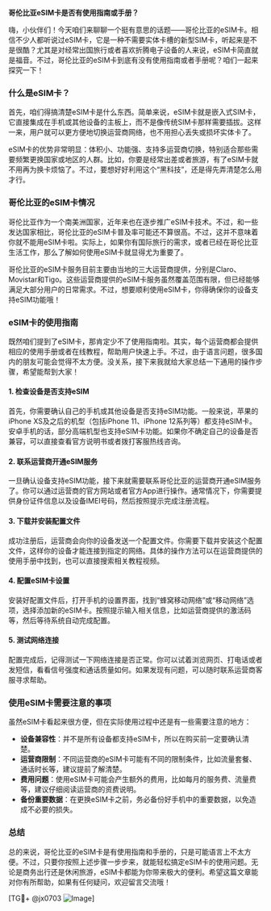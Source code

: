 **哥伦比亚eSIM卡是否有使用指南或手册？**

嗨，小伙伴们！今天咱们来聊聊一个挺有意思的话题——哥伦比亚的eSIM卡。相信不少人都听说过eSIM卡，它是一种不需要实体卡槽的新型SIM卡，听起来是不是很酷？尤其是对经常出国旅行或者喜欢折腾电子设备的人来说，eSIM卡简直就是福音。不过，哥伦比亚的eSIM卡到底有没有使用指南或者手册呢？咱们一起来探究一下！

### 什么是eSIM卡？

首先，咱们得搞清楚eSIM卡是什么东西。简单来说，eSIM卡就是嵌入式SIM卡，它直接集成在手机或其他设备的主板上，而不是像传统SIM卡那样需要插拔。这样一来，用户就可以更方便地切换运营商网络，也不用担心丢失或损坏实体卡了。

eSIM卡的优势非常明显：体积小、功能强、支持多运营商切换，特别适合那些需要频繁更换国家或地区的人群。比如，你要是经常出差或者旅游，有了eSIM卡就不用再为换卡烦恼了。不过，要想好好利用这个“黑科技”，还是得先弄清楚怎么用才行。

### 哥伦比亚的eSIM卡情况

哥伦比亚作为一个南美洲国家，近年来也在逐步推广eSIM卡技术。不过，和一些发达国家相比，哥伦比亚的eSIM卡普及率可能还不算很高。不过，这并不意味着你就不能用eSIM卡啦。实际上，如果你有国际旅行的需求，或者已经在哥伦比亚生活工作，那么了解如何使用eSIM卡就显得尤为重要了。

哥伦比亚的eSIM卡服务目前主要由当地的三大运营商提供，分别是Claro、Movistar和Tigo。这些运营商提供的eSIM卡服务虽然覆盖范围有限，但已经能够满足大部分用户的日常需求。不过，想要顺利使用eSIM卡，你得确保你的设备支持eSIM功能哦！

### eSIM卡的使用指南

既然咱们提到了eSIM卡，那肯定少不了使用指南啦。其实，每个运营商都会提供相应的使用手册或者在线教程，帮助用户快速上手。不过，由于语言问题，很多国内的朋友可能会觉得不太方便。没关系，接下来我就给大家总结一下通用的操作步骤，希望能帮到大家！

#### 1. 检查设备是否支持eSIM
首先，你需要确认自己的手机或其他设备是否支持eSIM功能。一般来说，苹果的iPhone XS及之后的机型（包括iPhone 11、iPhone 12系列等）都支持eSIM卡。安卓手机的话，部分高端机型也支持eSIM卡功能。如果你不确定自己的设备是否兼容，可以直接查看官方说明书或者拨打客服热线咨询。

#### 2. 联系运营商开通eSIM服务
一旦确认设备支持eSIM功能，接下来就需要联系哥伦比亚的运营商开通eSIM服务了。你可以通过运营商的官方网站或者官方App进行操作。通常情况下，你需要提供身份证件信息以及设备IMEI号码，然后按照提示完成注册流程。

#### 3. 下载并安装配置文件
成功注册后，运营商会向你的设备发送一个配置文件。你需要下载并安装这个配置文件，这样你的设备才能连接到指定的网络。具体的操作方法可以在运营商提供的使用手册中找到，也可以直接搜索相关教程视频。

#### 4. 配置eSIM卡设置
安装好配置文件后，打开手机的设置界面，找到“蜂窝移动网络”或“移动网络”选项，选择添加新的eSIM卡。按照提示输入相关信息，比如运营商提供的激活码等，然后等待系统自动完成配置。

#### 5. 测试网络连接
配置完成后，记得测试一下网络连接是否正常。你可以试着浏览网页、打电话或者发短信，看看信号强度和通话质量如何。如果发现有问题，可以随时联系运营商客服寻求帮助。

### 使用eSIM卡需要注意的事项

虽然eSIM卡看起来很方便，但在实际使用过程中还是有一些需要注意的地方：

- **设备兼容性**：并不是所有设备都支持eSIM卡，所以在购买前一定要确认清楚。
- **运营商限制**：不同运营商的eSIM卡可能有不同的限制条件，比如流量套餐、通话时长等，建议提前了解清楚。
- **费用问题**：使用eSIM卡可能会产生额外的费用，比如每月的服务费、流量费等，建议仔细阅读运营商的资费说明。
- **备份重要数据**：在更换eSIM卡之前，务必备份好手机中的重要数据，以免造成不必要的损失。

### 总结

总的来说，哥伦比亚的eSIM卡是有使用指南和手册的，只是可能语言上不太方便。不过，只要你按照上述步骤一步步来，就能轻松搞定eSIM卡的使用问题。无论是商务出行还是休闲旅游，eSIM卡都能为你带来极大的便利。希望这篇文章能对你有所帮助，如果有任何疑问，欢迎留言交流哦！

[TG💪+ @jx0703 ![Image](https://github.com/user-attachments/assets/dbca1d08-cadb-493c-b0ec-ad6f7a83f270)]